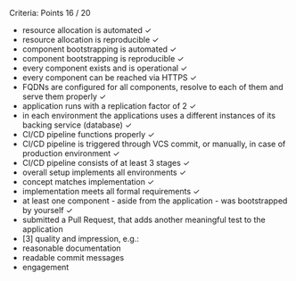 Criteria:
Points 16 / 20
- resource allocation is automated ✓
- resource allocation is reproducible ✓
- component bootstrapping is automated ✓
- component bootstrapping is reproducible ✓
- every component exists and is operational ✓
- every component can be reached via HTTPS ✓
- FQDNs are configured for all components, resolve to each of them and serve them properly ✓
- application runs with a replication factor of 2 ✓
- in each environment the applications uses a different instances of its backing service (database) ✓
- CI/CD pipeline functions properly ✓
- CI/CD pipeline is triggered through VCS commit, or manually, in case of production environment ✓
- CI/CD pipeline consists of at least 3 stages ✓
- overall setup implements all environments ✓
- concept matches implementation ✓
- implementation meets all formal requirements ✓
- at least one component - aside from the application - was bootstrapped by yourself ✓
- submitted a Pull Request, that adds another meaningful test to the application
- [3] quality and impression, e.g.:
- reasonable documentation
- readable commit messages
- engagement
